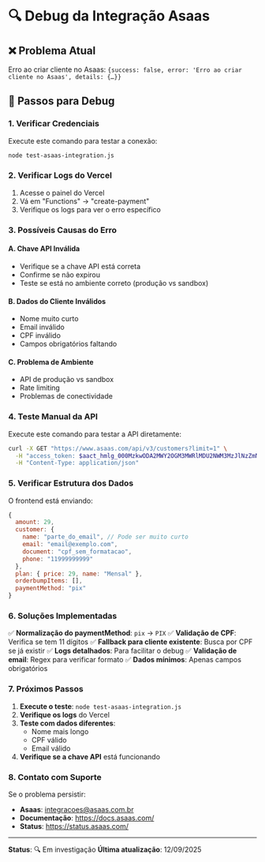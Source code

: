 # 🔍 Debug da Integração Asaas

## ❌ Problema Atual
Erro ao criar cliente no Asaas: `{success: false, error: 'Erro ao criar cliente no Asaas', details: {…}}`

## 🔧 Passos para Debug

### 1. Verificar Credenciais
Execute este comando para testar a conexão:

```bash
node test-asaas-integration.js
```

### 2. Verificar Logs do Vercel
1. Acesse o painel do Vercel
2. Vá em "Functions" → "create-payment"
3. Verifique os logs para ver o erro específico

### 3. Possíveis Causas do Erro

#### A. Chave API Inválida
- Verifique se a chave API está correta
- Confirme se não expirou
- Teste se está no ambiente correto (produção vs sandbox)

#### B. Dados do Cliente Inválidos
- Nome muito curto
- Email inválido
- CPF inválido
- Campos obrigatórios faltando

#### C. Problema de Ambiente
- API de produção vs sandbox
- Rate limiting
- Problemas de conectividade

### 4. Teste Manual da API

Execute este comando para testar a API diretamente:

```bash
curl -X GET "https://www.asaas.com/api/v3/customers?limit=1" \
  -H "access_token: $aact_hmlg_000MzkwODA2MWY2OGM3MWRlMDU2NWM3MzJlNzZmNGZhZGY6OmNmNjUzNjFiLTEyMjUtNGMzMy04ZDhjLWUwMzQ3ZjdjOTYxODo6JGFhY2hfNTI2ZWJjMDAtZTQ3YS00ZWM3LTg1MzktMTg2OGM3YTZlZTZm" \
  -H "Content-Type: application/json"
```

### 5. Verificar Estrutura dos Dados

O frontend está enviando:
```javascript
{
  amount: 29,
  customer: {
    name: "parte_do_email", // Pode ser muito curto
    email: "email@exemplo.com",
    document: "cpf_sem_formatacao",
    phone: "11999999999"
  },
  plan: { price: 29, name: "Mensal" },
  orderbumpItems: [],
  paymentMethod: "pix"
}
```

### 6. Soluções Implementadas

✅ **Normalização do paymentMethod**: `pix` → `PIX`
✅ **Validação de CPF**: Verifica se tem 11 dígitos
✅ **Fallback para cliente existente**: Busca por CPF se já existir
✅ **Logs detalhados**: Para facilitar o debug
✅ **Validação de email**: Regex para verificar formato
✅ **Dados mínimos**: Apenas campos obrigatórios

### 7. Próximos Passos

1. **Execute o teste**: `node test-asaas-integration.js`
2. **Verifique os logs** do Vercel
3. **Teste com dados diferentes**:
   - Nome mais longo
   - CPF válido
   - Email válido
4. **Verifique se a chave API** está funcionando

### 8. Contato com Suporte

Se o problema persistir:
- **Asaas**: integracoes@asaas.com.br
- **Documentação**: https://docs.asaas.com/
- **Status**: https://status.asaas.com/

---

**Status**: 🔍 Em investigação
**Última atualização**: 12/09/2025
